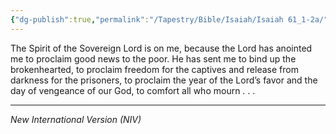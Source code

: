 ```yaml
---
{"dg-publish":true,"permalink":"/Tapestry/Bible/Isaiah/Isaiah 61_1-2a/","title":"Isaiah 61:1-2a","hide":true,"tags":["bible-verse","bible-verse"],"dgHomeLink":true,"dgShowLocalGraph":true,"dgEnableSearch":true}
---
```



The Spirit of the Sovereign Lord is on me, because the Lord has anointed me to proclaim good news to the poor. He has sent me to bind up the brokenhearted, to proclaim freedom for the captives and release from darkness for the prisoners, to proclaim the year of the Lord’s favor and the day of vengeance of our God, to comfort all who mourn . . . 

---
*New International Version (NIV)*